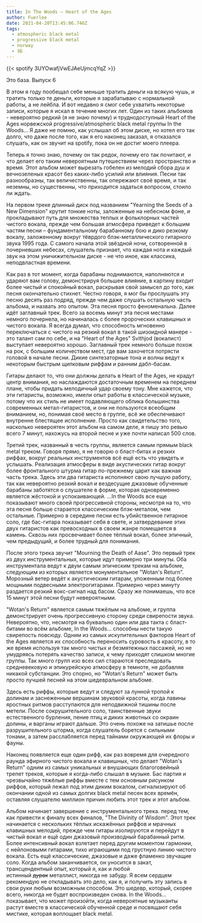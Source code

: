 ```yaml
---
title: In The Woods — Heart of the Ages
author: Fuerlee
date: 2021-04-20T13:45:06.746Z
tags:
  - atmospheric black metal
  - progressive black metal
  - norway
  - ЭБ
---
```

{{< spotify 3UYOwafjVwEJAeUjmcqYqZ >}}

Это база. Выпуск 6

В этом я году пообещал себе меньше тратить деньги на всякую чушь, и тратить только те деньги, которые я зарабатываю с нормальной работы, а не лейбла. И вот недавно я смог себе ухватить некоторые записи, которые я искал в течение многих лет. Один из таких альбомов - невероятно редкий (я не знаю почему) и труднодоступный Heart of the Ages норвежской progressive/atmospheric black metal группы In the Woods… Я даже не помню, как услышал об этом диске, но хотел его так долго, что даже после того, как я его наконец заказал, я отказался слушать, как он звучит на spotify, пока он не достиг моего плеера.

Теперь я точно знаю, почему он так редок, почему его так почитают, и что делает его таким невероятным путешествием через пространство и время. Этот альбом может вырезать гобелен из мелодий сбора душ и вечнозеленых красот без каких-либо усилий или влияния. Песни так разнообразны, так величественны, так опережают своё время, и так неземны, но существенны, что приходится задаться вопросом, стоило ли ждать.

На первом треке длинный диск под названием "Yearning the Seeds of a New Dimension" крутит тонкие ноты, заложенные на небесном фоне, и прокладывают путь для множества теплых и фольклорных частей чистого вокала, прежде чем большая атмосфера приведет к большим частям песни – фундаментальному барабанному бою и дико резкому вокалу, заложенному вокруг тёврдого блэк-металлического гитарного звука 1995 года. С самого начала этой звёздной ночи, сотворенной в почерневших небесах, слушатель признает, что каждая нота и каждый звук на этом уничижительном диске - не что иное, как классика, неподвластная времени.

Как раз в тот момент, когда барабаны поднимаются, наполняются и ударяют вам голову, демонстрируя большее влияние, в картину входит более чистый и спокойный вокал, раскрывая свой замысел до того, как песня окончательно стихнет. Честно говоря, я мог бы прослушать эту песню десять раз подряд, прежде чем даже слушать остальную часть альбома, и назвать это опытом. Эта песня просто феноменальна. Далее идёт заглавный трек. Всего за восемь минут эта песня местами немного почернела, но начиналась с более пророческих клавишных и чистого вокала. Я всегда думал, что способность мгновенно переключаться с чистого на резкий вокал в такой шизоидной манере - это талант сам по себе, и на "Heart of the Ages" Svithjod (вокалист) выступает невероятно хорошо. Заглавный трек немного больше похож на рок, с большим количеством мест, где вам захочется потрясти головой в начале песни. Дикие синтезаторные тона и волны ведут к некоторым быстрым щипковым риффам и ранним дабл-басам.

Гитары делают то, что они должны делать в Heart of the Ages, не крадут центр внимания, но наслаждаются достаточным временем на переднем плане, чтобы придать мелодичный удар своему тону. Мне кажется, что эти гитаристы, возможно, имели опыт работы в классической музыке, потому что их стиль не имеет подавляющего облика большинства современных метал-гитаристов, и они не пользуются всеобщим вниманием, но, понимая своё место в группе, всё же обеспечивают внутренне блестящее исполнение. Просто как свидетельство того, насколько невероятен этот альбом на самом деле, я пишу это ревью всего 7 минут, нахожусь на второй песне и уже почти написал 500 слов.

Третий трек, названный в честь группы, является самым прямым black metal треком. Говоря прямо, я не говорю о бласт-битах и резких риффах, вокруг реальных инструментов всё ещё есть что увидеть и услышать. Реализация атмосферы в виде акустических гитар вокруг более фронтального штурма гитар по-прежнему царит как важная часть трека. Здесь эти два гитариста исполняют свою лучшую работу, так как невероятно резкий вокал и вездесущие джазовые обученные барабаны заботятся о слушателе в форме, которая одновременно является жёстокой и успокаивающей. ...In the Woods все еще показывают много своей прогрессивной стороны, несмотря на то, что эта песня больше старается классическим блэк-металом, чем остальные. Примерно в середине песни есть убийственное гитарное соло, где бас-гитара показывает себя в свете, и затвердевание этих двух гитаристов как превосходных в своем жанре помещается в камень. Сквозь них просвечивает более тёплый вокал, более эпичный, чем предыдущий, и более трудный для понимания.

После этого трека звучит "Mourning the Death of Aase". Это первый трек из двух инструментальных, которые идут примерно три минуты. Оба инструментала ведут к двум самым эпическим трекам на альбоме, следующим из которых является монументальное "Wotan's Return". Морозный ветер ведёт к акустическим гитарам, уложенным под более мощными подвесными электрогитарами. Примерно через минуту раздается резкий вокс-сигнал над басом. Сразу же понимаешь, что все 15 минут этой песни будут невероятными.

"Wotan's Return" является самым тяжёлым на альбоме, и группа демонстрирует очень прогрессивную сторону среди свирепости звука. Невероятно, что, несмотря на буквально один или два такта с бласт-битами во всём альбоме, In the Woods… способны нести такую свирепость повсюду. Одним из самых искупительных факторов Heart of the Ages является их способность переносить суровость в красоту, в то же время используя так много чистых и безмятежных пассажей, но не умудряясь потерять качество записи, к чему приходят слишком многие группы. Так много групп изо всех сил стараются преследовать средневековую и эпикурейскую атмосферу в темноте, не добавляя никакой субстанции. Это спорно, но "Wotan's Return" может быть просто лучшей песней на этом шедевральном альбоме.

Здесь есть риффы, которые ведут и следуют за лунной тропой к долинам и заснеженным вершинам звуковой красоты, когда лавины яростных ритмов расступаются для неподвижной тишины после метели. После сокрушительного соло, таинственные звуки естественного бурления, пение птиц и диких животных со окраин долины, и варганы играют дальше. Это очень похоже на затишье после разрушительного шторма, когда слушатель борется с сильными тонами, а затем расслабляется перед тайнами окружающей их флоры и фауны.

Наконец появляется еще один рифф, как раз вовремя для очередного раунда эфирного чистого вокала и клавишных, что делает "Wotan's Return" одним из самых уникальных и внушающих благоговейный трепет треков, которые я когда-либо слышал в музыке. Бас партия и чрезвычайно тяжёлые риффы вместе с тем основным рисунком риффов, который лежал под этим диким вокалом, сигнализируют об окончании одной из самых долгих black metal песен всех времён, оставляя слушателю миллион причин любить этот трек и этот альбом.

Альбом начинает завершение с инструментального трека. перед тем, как привести к финалу всех финалов, "The Divinity of Wisdom". Этот трек начинается с нескольких тёплых искажённых риффов и мрачных клавишных мелодий, прежде чем гитары изолируются и перейдут в чистый вокал и ещё один джазовый производный барабанный ритм. Более интенсивный вокал взлетает перед другим моментом гармонии, с нейлоновыми гитарами, тихо играющими под грустную линию чистого вокала. Есть ещё классические, джазовые и даже фламенко звучащие соло. Когда альбом заканчивается, он уносится в закат, трансцендентный опыт, который я, как и любой истинный ~~дурак~~ металлист, никогда не забуду. Я всем сердцем рекомендую не откладывать это дело, как я, и получить эту запись в свои руки любым возможным способом. Это шедевр, который, скорее всего, никогда не будет воспроизведен снова. In the Woods… показывает, что может произойти, когда невероятные музыканты растут вместе в классической обученной среде и посвящают себя мистике, которая воплощает black metal.